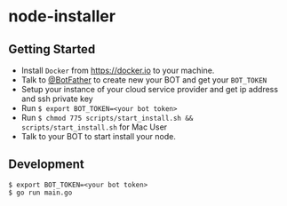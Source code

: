 # node-installer

## Getting Started
- Install `Docker` from https://docker.io to your machine.
- Talk to [@BotFather](https://t.me/@BotFather) to create new your BOT and get your `BOT_TOKEN`
- Setup your instance of your cloud service provider and get ip address and ssh private key
- Run `$ export BOT_TOKEN=<your bot token>`
- Run `$ chmod 775 scripts/start_install.sh && scripts/start_install.sh` for Mac User
- Talk to your BOT to start install your node.

## Development 
```
$ export BOT_TOKEN=<your bot token>
$ go run main.go
```